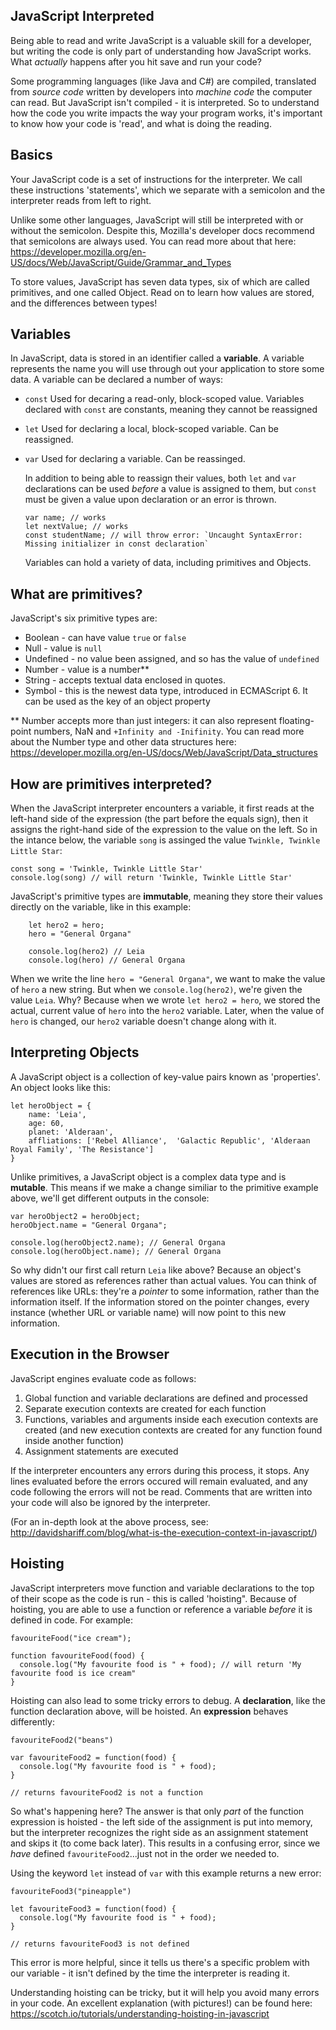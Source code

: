 ## JavaScript Interpreted

Being able to read and write JavaScript is a valuable skill for a developer, but writing the code is only part of understanding how JavaScript works. What *actually* happens after you hit save and run your code?

Some programming languages (like Java and C#) are compiled, translated from *source code* written by developers into *machine code* the computer can read. But JavaScript isn't compiled - it is interpreted. So to understand how the code you write impacts the way your program works, it's important to know how your code is 'read', and what is doing the reading.


## Basics

Your JavaScript code is a set of instructions for the interpreter. We call these instructions 'statements', which we separate with a semicolon and the interpreter reads from left to right.

Unlike some other languages, JavaScript will still be interpreted with or without the semicolon. Despite this, Mozilla's developer docs recommend that semicolons are always used. You can read more about that here: https://developer.mozilla.org/en-US/docs/Web/JavaScript/Guide/Grammar_and_Types

To store values, JavaScript has seven data types, six of which are called primitives, and one called Object. Read on to learn how values are stored, and the differences between types!


## Variables

In JavaScript, data is stored in an identifier called a **variable**. A variable represents the name you will use through out your application to store some data. A variable can be declared a number of ways:

* `const`
  Used for decaring a read-only, block-scoped value. Variables declared with `const` are constants, meaning they cannot be reassigned
* `let`
  Used for declaring a local, block-scoped variable. Can be reassigned.
* `var`
  Used for declaring a variable. Can be reassinged.

  In addition to being able to reassign their values, both `let` and `var` declarations can be used *before* a value is assigned to them, but `const` must be given a value upon declaration or an error is thrown.

  ```
  var name; // works
  let nextValue; // works
  const studentName; // will throw error: `Uncaught SyntaxError: Missing initializer in const declaration`
  ```

  Variables can hold a variety of data, including primitives and Objects.


## What are primitives?

JavaScript's six primitive types are:

  * Boolean - can have value `true` or `false`
  * Null - value is `null`
  * Undefined - no value been assigned, and so has the value of  `undefined`
  * Number - value is a number**
  * String - accepts textual data enclosed in quotes.
  * Symbol - this is the newest data type, introduced in ECMAScript 6. It can be used as the key of an object property

** Number accepts more than just integers: it can also represent floating-point numbers, NaN and `+Infinity and -Inifinity`. You can read more about the Number type and other data structures here: https://developer.mozilla.org/en-US/docs/Web/JavaScript/Data_structures


## How are primitives interpreted?

When the JavaScript interpreter encounters a variable, it first reads at the left-hand side of the expression (the part before the equals sign), then it assigns the right-hand side of the expression to the value on the left. So in the intance below, the variable `song` is assinged the value `Twinkle, Twinkle Little Star`:

  ```
  const song = 'Twinkle, Twinkle Little Star'
  console.log(song) // will return 'Twinkle, Twinkle Little Star'
  ```

JavaScript's primitive types are **immutable**, meaning they store their values directly on the variable, like in this example:

``` let hero = "Leia"
    let hero2 = hero;
    hero = "General Organa"

    console.log(hero2) // Leia
    console.log(hero) // General Organa
```

When we write the line `hero = "General Organa"`, we want to make the value of `hero` a new string. But when we `console.log(hero2)`, we're given the value `Leia`. Why? Because when we wrote `let hero2 = hero`, we stored the actual, current value of `hero` into the `hero2` variable. Later, when the value of `hero` is changed, our `hero2` variable doesn't change along with it.


## Interpreting Objects

A JavaScript object is a collection of key-value pairs known as 'properties'. An object looks like this:

```
let heroObject = {
    name: 'Leia',
    age: 60,
    planet: 'Alderaan',
    affliations: ['Rebel Alliance',  'Galactic Republic', 'Alderaan Royal Family', 'The Resistance']
}
```
Unlike primitives, a JavaScript object is a complex data type and is **mutable**. This means if we make a change similiar to the primitive example above, we'll get different outputs in the console:

```
​var heroObject2 = heroObject;
heroObject.name = "General Organa";
​
console.log(heroObject2.name); // General Organa
console.log(heroObject.name); // General Organa
```

So why didn't our first call return `Leia` like above? Because an object's values are stored as references rather than actual values. You can think of references like URLs: they're a *pointer* to some information, rather than the information itself. If the information stored on the pointer changes, every instance (whether URL or variable name) will now point to this new information.

## Execution in the Browser

JavaScript engines evaluate code as follows:

1. Global function and variable declarations are defined and processed
2. Separate execution contexts are created for each function
3. Functions, variables and arguments inside each execution contexts are created (and new execution contexts are created for any function found inside another function)
4. Assignment statements are executed

If the interpreter encounters any errors during this process, it stops. Any lines evaluated before the errors occured will remain evaluated, and any code following the errors will not be read.
Comments that are written into your code will also be ignored by the interpreter.

(For an in-depth look at the above process, see: http://davidshariff.com/blog/what-is-the-execution-context-in-javascript/)

## Hoisting

JavaScript interpreters move function and variable declarations to the top of their scope as the code is run - this is called 'hoisting". Because of hoisting, you are able to use a function or reference a variable *before* it is defined in code. For example:

```
favouriteFood("ice cream");

function favouriteFood(food) {
  console.log("My favourite food is " + food); // will return 'My favourite food is ice cream"
}

```

Hoisting can also lead to some tricky errors to debug. A **declaration**, like the function declaration above, will be hoisted. An **expression** behaves differently:

```
favouriteFood2("beans")

var favouriteFood2 = function(food) {
  console.log("My favourite food is " + food);
}

// returns favouriteFood2 is not a function

```

So what's happening here? The answer is that only *part* of the function expression is hoisted - the left side of the assignment is put into memory, but the interpreter recognizes the right side as an assignment statement and skips it (to come back later).
This results in a confusing error, since we *have* defined `favouriteFood2`...just not in the order we needed to.

Using the keyword `let` instead of `var` with this example returns a new error:


```
favouriteFood3("pineapple")

let favouriteFood3 = function(food) {
  console.log("My favourite food is " + food);
}

// returns favouriteFood3 is not defined

```

This error is more helpful, since it tells us there's a specific problem with our variable - it isn't defined by the time the interpreter is reading it.

Understanding hoisting can be tricky, but it will help you avoid many errors in your code. An excellent explanation (with pictures!) can be found here: https://scotch.io/tutorials/understanding-hoisting-in-javascript
